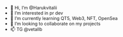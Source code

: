 - 👋 Hi, I’m @Harukvitalii
- 👀 I’m interested in pr dev
- 🌱 I’m currently learning QT5, Web3, NFT, OpenSea
- 💞️ I’m looking to collaborate on my projects
- 📫 TG @vetallb

<!---
Harukvitalii/Harukvitalii is a ✨ special ✨ repository because its `README.md` (this file) appears on your GitHub profile.
You can click the Preview link to take a look at your changes.
--->

